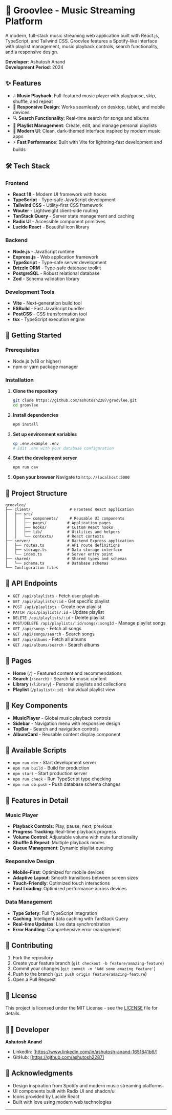 # 🎵 Groovlee - Music Streaming Platform

A modern, full-stack music streaming web application built with React.js, TypeScript, and Tailwind CSS. Groovlee features a Spotify-like interface with playlist management, music playback controls, search functionality, and a responsive design.

**Developer**: Ashutosh Anand  
**Development Period**: 2024  

## ✨ Features

- 🎶 **Music Playback**: Full-featured music player with play/pause, skip, shuffle, and repeat
- 📱 **Responsive Design**: Works seamlessly on desktop, tablet, and mobile devices
- 🔍 **Search Functionality**: Real-time search for songs and albums
- 📂 **Playlist Management**: Create, edit, and manage personal playlists
- 🎨 **Modern UI**: Clean, dark-themed interface inspired by modern music apps
- ⚡ **Fast Performance**: Built with Vite for lightning-fast development and builds

## 🛠️ Tech Stack

### Frontend
- **React 18** - Modern UI framework with hooks
- **TypeScript** - Type-safe JavaScript development
- **Tailwind CSS** - Utility-first CSS framework
- **Wouter** - Lightweight client-side routing
- **TanStack Query** - Server state management and caching
- **Radix UI** - Accessible component primitives
- **Lucide React** - Beautiful icon library

### Backend
- **Node.js** - JavaScript runtime
- **Express.js** - Web application framework
- **TypeScript** - Type-safe server development
- **Drizzle ORM** - Type-safe database toolkit
- **PostgreSQL** - Robust relational database
- **Zod** - Schema validation library

### Development Tools
- **Vite** - Next-generation build tool
- **ESBuild** - Fast JavaScript bundler
- **PostCSS** - CSS transformation tool
- **tsx** - TypeScript execution engine

## 🚀 Getting Started

### Prerequisites
- Node.js (v18 or higher)
- npm or yarn package manager

### Installation

1. **Clone the repository**
   ```bash
   git clone https://github.com/ashutosh2287/groovlee.git
   cd groovlee
   ```

2. **Install dependencies**
   ```bash
   npm install
   ```

3. **Set up environment variables**
   ```bash
   cp .env.example .env
   # Edit .env with your database configuration
   ```

4. **Start the development server**
   ```bash
   npm run dev
   ```

5. **Open your browser**
   Navigate to `http://localhost:5000`

## 📁 Project Structure

```
groovlee/
├── client/                 # Frontend React application
│   ├── src/
│   │   ├── components/     # Reusable UI components
│   │   ├── pages/         # Application pages
│   │   ├── hooks/         # Custom React hooks
│   │   ├── lib/           # Utilities and helpers
│   │   └── contexts/      # React contexts
├── server/                # Backend Express application
│   ├── routes.ts          # API route definitions
│   ├── storage.ts         # Data storage interface
│   └── index.ts           # Server entry point
├── shared/                # Shared types and schemas
│   └── schema.ts          # Database schemas
└── Configuration files
```

## 🎯 API Endpoints

- `GET /api/playlists` - Fetch user playlists
- `GET /api/playlists/:id` - Get specific playlist
- `POST /api/playlists` - Create new playlist
- `PATCH /api/playlists/:id` - Update playlist
- `DELETE /api/playlists/:id` - Delete playlist
- `POST/DELETE /api/playlists/:id/songs/:songId` - Manage playlist songs
- `GET /api/songs` - Fetch all songs
- `GET /api/songs/search` - Search songs
- `GET /api/albums` - Fetch all albums
- `GET /api/albums/search` - Search albums

## 📱 Pages

- **Home** (`/`) - Featured content and recommendations
- **Search** (`/search`) - Search for music content
- **Library** (`/library`) - Personal playlists and collections
- **Playlist** (`/playlist/:id`) - Individual playlist view

## 🎨 Key Components

- **MusicPlayer** - Global music playback controls
- **Sidebar** - Navigation menu with responsive design
- **TopBar** - Search and navigation controls
- **AlbumCard** - Reusable content display component

## 🔧 Available Scripts

- `npm run dev` - Start development server
- `npm run build` - Build for production
- `npm start` - Start production server
- `npm run check` - Run TypeScript type checking
- `npm run db:push` - Push database schema changes

## 🌟 Features in Detail

### Music Player
- **Playback Controls**: Play, pause, next, previous
- **Progress Tracking**: Real-time playback progress
- **Volume Control**: Adjustable volume with mute functionality
- **Shuffle & Repeat**: Multiple playback modes
- **Queue Management**: Dynamic playlist queuing

### Responsive Design
- **Mobile-First**: Optimized for mobile devices
- **Adaptive Layout**: Smooth transitions between screen sizes
- **Touch-Friendly**: Optimized touch interactions
- **Fast Loading**: Optimized performance across devices

### Data Management
- **Type Safety**: Full TypeScript integration
- **Caching**: Intelligent data caching with TanStack Query
- **Real-time Updates**: Live data synchronization
- **Error Handling**: Comprehensive error management

## 🤝 Contributing

1. Fork the repository
2. Create your feature branch (`git checkout -b feature/amazing-feature`)
3. Commit your changes (`git commit -m 'Add some amazing feature'`)
4. Push to the branch (`git push origin feature/amazing-feature`)
5. Open a Pull Request

## 📄 License

This project is licensed under the MIT License - see the [LICENSE](LICENSE) file for details.

## 👨‍💻 Developer

**Ashutosh Anand**
- LinkedIn: [https://www.linkedin.com/in/ashutosh-anand-1651841b6/]
- GitHub: [https://github.com/ashutosh2287]

## 🙏 Acknowledgments

- Design inspiration from Spotify and modern music streaming platforms
- UI components built with Radix UI and shadcn/ui
- Icons provided by Lucide React
- Built with love using modern web technologies

---


